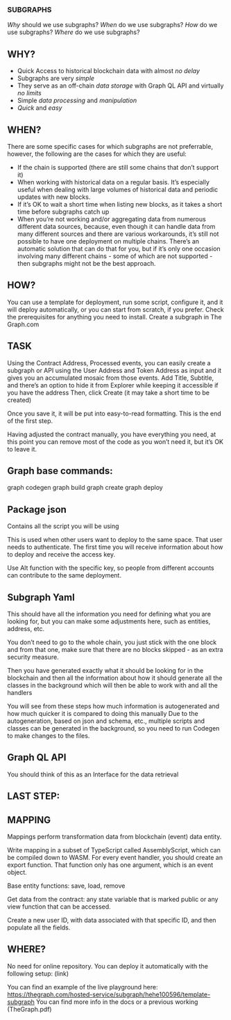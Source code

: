 
### SUBGRAPHS

*Why* should we use subgraphs?
*When* do we use subgraphs?
*How* do we use subgraphs?
*Where* do we use subgraphs?


## WHY?

- Quick Access to historical blockchain data with almost *no delay*
- Subgraphs are very *simple*
- They serve as an off-chain *data storage* with Graph QL API and virtually *no limits* 
- Simple *data processing* and *manipulation*
- *Quick* and *easy*

## WHEN?

There are some specific cases for which subgraphs are not preferrable, however, the following are the cases for which they are useful:

- If the chain is supported (there are still some chains that don’t support it)
- When working with historical data on a regular basis. It’s especially useful when dealing with large volumes of historical data and periodic updates with new blocks.
- If it’s OK to wait a short time when listing new blocks, as it takes a short time before subgraphs catch up
- When you’re not working and/or aggregating data from numerous different data sources, because, even though it can handle data from many different sources and there are various workarounds, it’s still not possible to have one deployment on multiple chains. There’s an automatic solution that can do that for you, but if it’s only one occasion involving many different chains - some of which are not supported - then subgraphs might not be the best approach. 

## HOW?

You can use a template for deployment, run some script, configure it, and it will deploy automatically, or you can start from scratch, if you prefer.
Check the prerequisites for anything you need to install.
Create a subgraph in The Graph.com

## TASK

Using the Contract Address, Processed events, you can easily create a subgraph or API using the User Address and Token Address as input and it gives you an accumulated mosaic from those events.
Add Title, Subtitle, and there’s an option to hide it from Explorer while keeping it accessible if you have the address
Then, click Create (it may take a short time to be created)

Once you save it, it will be put into easy-to-read formatting. This is the end of the first step.

Having adjusted the contract manually, you have everything you need, at this point you can remove most of the code as you won’t need it, but it’s OK to leave it.

## Graph base commands:

graph codegen
graph build
graph create <subgraph-name>
graph deploy <subgraph-name>


## Package json
  
Contains all the script you will be using 

This is used when other users want to deploy to the same space. That user needs to authenticate. The first time you will receive information about how to deploy and receive the access key.
  
Use Alt function with the specific key, so people from different accounts can contribute to the same deployment.

## Subgraph Yaml

This should have all the information you need for defining what you are looking for, but you can make some adjustments here, such as entities, address, etc.

You don’t need to go to the whole chain, you just stick with the one block and from that one, make sure that there are no blocks skipped - as an extra security measure.
  
Then you have generated exactly what it should be looking for in the blockchain and then all the information about how it should generate all the classes in the background which will then be able to work with and all the handlers

You will see from these steps how much information is autogenerated and how much quicker it is compared to doing this manually
Due to the autogeneration, based on json and schema, etc., multiple scripts and classes can be generated in the background, so you need to run Codegen to make changes to the files.

## Graph QL API
You should think of this as an Interface for the data retrieval

## LAST STEP:

## MAPPING

Mappings perform transformation data from blockchain (event) data entity.

Write mapping in a subset of TypeScript called AssemblyScript, which can be compiled down to WASM. For every event handler, you should create an export function. That function only has one argument, which is an event object.
  
Base entity functions: save, load, remove
  
Get data from the contract: any state variable that is marked public or any view function that can be accessed.

Create a new user ID, with data associated with that specific ID, and then populate all the fields.

## WHERE?

No need for online repository. You can deploy it automatically with the following setup:
(link)

You can find an example of the live playground here:
https://thegraph.com/hosted-service/subgraph/hehe100596/template-subgraph
You can find more info in the docs or a previous working (TheGraph.pdf)
